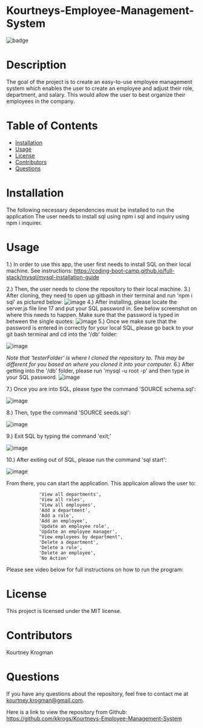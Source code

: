 # Kourtneys-Employee-Management-System
 ![badge](https://img.shields.io/badge/License-MIT-brightgreen)

# Description
The goal of the project is to create an easy-to-use employee management system which enables the user to create an employee and adjust their role, department, and salary. This would allow the user to best organize their employees in the company.
# Table of Contents
* [Installation](#installation)
* [Usage](#usage)
* [License](#license)
* [Contributors](#contributors)
* [Questions](#questions)
# Installation
The following necessary dependencies must be installed to run the application The user needs to install sql using npm i sql and inquiry using npm i inquirer.
# Usage
1.) In order to use this app, the user first needs to install SQL on their local machine. See instructions:
https://coding-boot-camp.github.io/full-stack/mysql/mysql-installation-guide

2.) Then, the user needs to clone the repository to their local machine. 
3.) After cloning, they need to open up gitbash in their terminal and run 'npm i sql' as pictured below:
![image](https://user-images.githubusercontent.com/95041311/159190260-b68797f5-726f-4ebd-ae07-aac12f88a9e9.png)
4.) After installing, please locate the server.js file line 17 and put your SQL password in. See below screenshot on where this needs to happen. Make sure that the password is typed in between the single quotes:
![image](https://user-images.githubusercontent.com/95041311/159190392-f21b199f-8769-4ef3-b9bc-38346b96fffc.png)
5.) Once we make sure that the password is entered in correctly for your local SQL, please go back to your git bash terminal and cd into the '/db' folder:

![image](https://user-images.githubusercontent.com/95041311/159190481-fcd49e17-97ac-4997-a109-456e785cd6de.png)

*Note that 'testerFolder' is where I cloned the repository to. This may be different for you based on where you cloned it into your computer.*
6.) After getting into the '/db' folder, please run 'mysql -u root -p' and then type in your SQL password.
![image](https://user-images.githubusercontent.com/95041311/159190563-814ba405-c0b1-42b0-98e2-42d0325995da.png)

7.) Once you are into SQL, please type the command 'SOURCE schema.sql':

![image](https://user-images.githubusercontent.com/95041311/159190594-31eaaf5a-3a1e-4094-a589-34dd3c32546c.png)

8.) Then, type the command 'SOURCE seeds.sql':

![image](https://user-images.githubusercontent.com/95041311/159190616-f549940d-52c4-4098-a0d8-29d37643351b.png)

9.) Exit SQL by typing the command 'exit;'

![image](https://user-images.githubusercontent.com/95041311/159190664-3c98beb6-1d89-437c-a73a-d28a8e0cb9bd.png)

10.) After exiting out of SQL, please run the command 'sql start':

![image](https://user-images.githubusercontent.com/95041311/159190698-a4cb42a3-eba5-4467-8de7-14663a9dd4fa.png)

From there, you can start the application. This applicaion allows the user to:

                'View all departments', 
                'View all roles', 
                'View all employees', 
                'Add a department', 
                'Add a role', 
                'Add an employee', 
                'Update an employee role',
                'Update an employee manager',
                "View employees by department",
                'Delete a department',
                'Delete a role',
                'Delete an employee',
                'No Action'

Please see video below for full instructions on how to run the program:

# License
This project is licensed under the MIT license.


# Contributors
 Kourtney Krogman
# Questions
If you have any questions about the repository, feel free to contact me at kourtney.krogman@gmail.com.

Here is a link to view the repository from Github:
https://github.com/kkrogs/Kourtneys-Employee-Management-System
